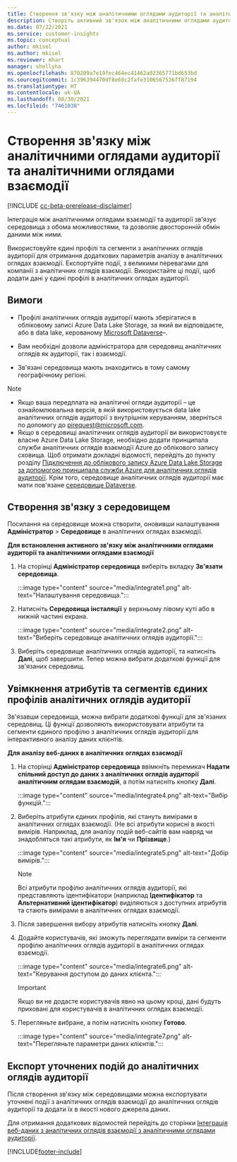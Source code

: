 ```yaml
---
title: Створення зв'язку між аналітичними оглядами аудиторії та аналітичними оглядами взаємодії
description: Створіть активний зв'язок між аналітичними оглядами аудиторії та аналітичними оглядами взаємодії, щоб дозволити двосторонній обмін даними.
ms.date: 07/22/2021
ms.service: customer-insights
ms.topic: conceptual
author: mkisel
ms.author: mkisel
ms.reviewer: mhart
manager: shellyha
ms.openlocfilehash: 870209a7e19fec464ec41462a02365771bd653bd
ms.sourcegitcommit: 1c396394470df8e68c2fafe3106567536ff87194
ms.translationtype: HT
ms.contentlocale: uk-UA
ms.lasthandoff: 08/30/2021
ms.locfileid: "7461038"
---
```

# <a name="create-a-link-between-audience-insights-and-engagement-insights"></a>Створення зв'язку між аналітичними оглядами аудиторії та аналітичними оглядами взаємодії

[!INCLUDE [cc-beta-prerelease-disclaimer](includes/cc-beta-prerelease-disclaimer.md)]

Інтеграція між аналітичними оглядами взаємодії та аудиторії зв'язує середовища з обома можливостями, та дозволяє двосторонній обмін даними між ними.

Використовуйте єдині профілі та сегменти з аналітичних оглядів аудиторії для отримання додаткових параметрів аналізу в аналітичних оглядах взаємодії. Експортуйте події, з великими перевагами для компанії з аналітичних оглядів взаємодії. Використайте ці події, щоб додати дані у єдині профілі в аналітичних оглядах аудиторії.

## <a name="prerequisites"></a>Вимоги

- Профілі аналітичних оглядів аудиторії мають зберігатися в обліковому записі Azure Data Lake Storage, за який ви відповідаєте, або в data lake, керованому [Microsoft Dataverse](/powerapps/maker/data-platform/data-platform-intro.md)&ndash;. 

- Вам необхідні дозволи адміністратора для середовищ аналітичних оглядів як аудиторії, так і взаємодії.

- Зв'язані середовища мають знаходитись в тому самому географічному регіоні.

> [!NOTE]
> - Якщо ваша передплата на аналітичні огляди аудиторії – це ознайомлювальна версія, в якій використовується data lake аналітичних оглядів аудиторії з внутрішнім керуванням, зверніться по допомогу до [pirequest@microsoft.com](mailto:pirequest@microsoft.com). 
> - Якщо в середовищі аналітичних оглядів аудиторії ви використовуєте власне Azure Data Lake Storage, необхідно додати принципала служби аналітичних оглядів взаємодії Azure до облікового запису сховища. Щоб отримати докладні відомості, перейдіть до пункту розділу [Підключення до облікового запису Azure Data Lake Storage за допомогою принципала служби Azure для аналітичних оглядів аудиторії](../audience-insights/connect-service-principal.md). Крім того, середовище аналітичних оглядів аудиторії має мати пов'язане [середовище Dataverse](../audience-insights/get-started-paid.md). 

## <a name="create-an-environment-link"></a>Створення зв'язку з середовищем

Посилання на середовище можна створити, оновивши налаштування **Адміністратор** > **Середовище** в аналітичних оглядах взаємодії.

**Для встановлення активного зв'язку між аналітичними оглядами аудиторії та аналітичними оглядами взаємодії**

1. На сторінці **Адміністратор середовища** виберіть вкладку **Зв'язати середовища**.

    :::image type="content" source="media/integrate1.png" alt-text="Налаштування середовища.":::

1. Натисніть **Середовища інсталяції** у верхньому лівому куті або в нижній частині екрана.

     :::image type="content" source="media/integrate2.png" alt-text="Виберіть середовище аналітичних оглядів аудиторії.":::

1. Виберіть середовище аналітичних оглядів аудиторії, та натисніть **Далі**, щоб завершити. Тепер можна вибрати додаткові функції для зв'язаних середовищ.
 
## <a name="enable-audience-insights-unified-profiles-attributes-and-segments"></a>Увімкнення атрибутів та сегментів єдиних профілів аналітичних оглядів аудиторії

Зв'язавши середовища, можна вибрати додаткові функції для зв'язаних середовищ. Ці функції дозволяють використовувати атрибути та сегменти єдиного профілю з аналітичних оглядів аудиторії для інтерактивного аналізу даних клієнтів.

**Для аналізу веб-даних в аналітичних оглядах взаємодії**

1. На сторінці **Адміністратор середовища** ввімкніть перемикач **Надати спільний доступ до даних з аналітичних оглядів аудиторії аналітичним оглядам взаємодій**, а потім натисніть кнопку **Далі**.

    :::image type="content" source="media/integrate4.png" alt-text="Вибір функцій.":::

1. Виберіть атрибути єдиних профілів, які стануть вимірами в аналітичних оглядах взаємодії. (Не всі атрибути корисні в якості вимірів. Наприклад, для аналізу подій веб-сайтів вам навряд чи знадобляться такі атрибути, як **Ім'я** чи **Прізвище**.)

    :::image type="content" source="media/integrate5.png" alt-text="Добір вимірів.":::

   >[!NOTE]
   > Всі атрибути профілю аналітичних оглядів аудиторії, які представляють ідентифікатори (наприклад **Ідентифікатор** та **Альтернативний ідентифікатор**) виділяються з доступних атрибутів та стають вимірами в аналітичних оглядах взаємодії.

1. Після завершення вибору атрибутів натисніть кнопку **Далі**.
1. Додайте користувачів, які зможуть переглядати виміри та сегменти профілю аналітичних оглядів аудиторії в аналітичних оглядах взаємодії.

    :::image type="content" source="media/integrate6.png" alt-text="Керування доступом до даних клієнта.":::

   > [!IMPORTANT]
   > Якщо ви не додасте користувачів явно на цьому кроці, дані будуть приховані для користувачів в аналітичних оглядах взаємодії.

1. Перегляньте вибране, а потім натисніть кнопку **Готово**.

    :::image type="content" source="media/integrate7.png" alt-text="Перегляньте параметри даних клієнтів.":::

## <a name="export-refined-events-to-audience-insights"></a>Експорт уточнених подій до аналітичних оглядів аудиторії

Після створення зв'язку між середовищами можна експортувати уточнені події з аналітичних оглядів взаємодії до аналітичних оглядів аудиторії та додати їх в якості нового джерела даних. 

Для отримання додаткових відомостей перейдіть до сторінки [Інтеграція веб-даних з аналітичних оглядів взаємодії з аналітичними оглядами аудиторії](../audience-insights/integrate-engagement-insights.md).

<!--
## Share engagement insights refined events with audience insights

After you create a link between environments, a new option becomes available for you to share [refined events](refined-events.md) with audience insights.

Consider the following when creating refined events for audience insights: 

- Provide a meaningful name for the refined event. It will be used as an activity name in audience insights.
- Select at least the following properties to create an activity in audience insights: 
    - Signal.Action.Name indicates the activity details.
    - Signal.User.Id maps with the customer ID.
    - Signal.View.Uri is a web address as a basis for segments or measures.
    - Signal.Export.Id is a primary key for events.
    - Signal.Timestamp determines the date and time for the activity.

To share refined events:

1. From the engagement insights menu, select **Data** and then select the **Events** tab.
2. On the **Action** menu, select **Share as activity**.

    :::image type="content" source="media/integrate8.png" alt-text="Data shared events settings.":::

3. You can view and stop actively shared events on the **Export and Sharing** tab.
4. -- per Michael K, we need a mock here (Mukesh needs to update to reflect what happens in AUI once a user shares a refined event (i.e. no longer AUI, data wrangler needs to go discover data in the storage, the shared event is available as a DS and entity, correct?)

### Attach refined events shared as activities to unified profiles in audience insights

You can bring customer web activity data from engagement insights into audience insights. In addition to transactional, demographic, or behavioral data, you can view activities on the web in unified customer profiles. You can then use these profiles to get insights such as segments, measures, and predictions for audience activation.

Follow the steps in [data unification](../audience-insights/data-unification.md) to map, match, and merge website authentication information to unified profiles in audience insights.

You can also share refined events that are now available in audience insights, identified as data sources and entities. 

Next, you can relate event data from engagement insights as unified activities in customer profiles.

### Relate refined event data as an activity of a customer profile

After unifying the data, you can configure the activity for the customer profile. For more information, go to [Customer activities](../audience-insights/activities.md).

:::image type="content" source="media/web-event-activity.png" alt-text="Activities page with expanded Edit activity pane.":::

Next, configure the new activity by using mapping elements: 

- **Primary Key**: Signal.Export.Id, a unique ID that is available for every event record in engagement insights. This property is automatically generated.

- **Timestamp**: Signal.Timestamp in the event property.

- **Event**: Signal.Name, the event name that you want to track.

- **Web address**: Signal.View.Uri that refers to the URI of the page that created the event.

- **Details**: Signal.Action.Name to represent the information to associate with the event. The selected property in this case indicates that the event is for email promotion.

- **Activity type**: In this example, we choose the existing activity type WebLog. This selection is a useful filter option to run prediction models or create segments based on this activity type.

- **Set up relationship**: This important setting ties the activity to existing customer profiles. **Signal.User.Id** is the identifier configured in the SDK to be collected. It relates to the user ID in other data sources that are configured in audience insights. 

This example configures the relationship between Signal.User.Id and RetailCustomers:CustomerRetailId, which is the primary key that was identified in the map step of the data unification process.

After processing the activities, you can review customer records and open a customer card to see activities from engagement insights in the timeline. 

> [!TIP]
> To find a customer ID that has an engagement insights activity, go to **Entities** and preview the data for the UnifiedActivity entity. **ActivityTypeDisplay = WebLog** contains the engagement insights activity configured in the preceding example. Copy the customer ID for one of those records and search<!--note from editor: Edit okay? I couldn't quite follow this.-- > for that ID on the **Customers** page.

--> 

[!INCLUDE[footer-include](../includes/footer-banner.md)]
